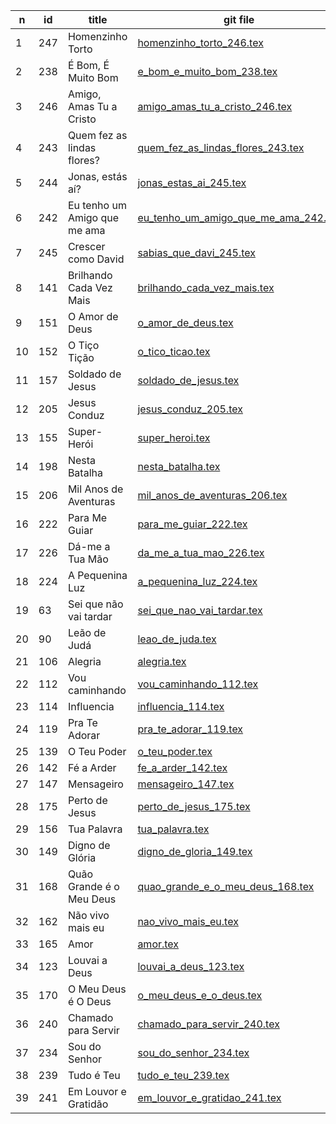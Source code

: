 n | id    | title | git file | site link | 
--|-------|-------|----------|-----------| 
1 | 247    |  Homenzinho Torto    | [ homenzinho_torto_246.tex ](https://github.com/psalterio/repository/blob/master/songs/pt/homenzinho_torto_246.tex) |  http://www.psalterio.net/247 |  
2 | 238    |  É Bom, É Muito Bom    | [ e_bom_e_muito_bom_238.tex ](https://github.com/psalterio/repository/blob/master/songs/pt/e_bom_e_muito_bom_238.tex) |  http://www.psalterio.net/238 |  
3 | 246    |  Amigo, Amas Tu a Cristo    | [ amigo_amas_tu_a_cristo_246.tex ](https://github.com/psalterio/repository/blob/master/songs/pt/amigo_amas_tu_a_cristo_246.tex) |  http://www.psalterio.net/246 |  
4 | 243    |  Quem fez as lindas flores?    | [ quem_fez_as_lindas_flores_243.tex ](https://github.com/psalterio/repository/blob/master/songs/pt/quem_fez_as_lindas_flores_243.tex) |  http://www.psalterio.net/243 |  
5 | 244    |  Jonas, estás aí?    | [ jonas_estas_ai_245.tex ](https://github.com/psalterio/repository/blob/master/songs/pt/jonas_estas_ai_245.tex) |  http://www.psalterio.net/244 |  
6 | 242    |  Eu tenho um Amigo que me ama    | [ eu_tenho_um_amigo_que_me_ama_242.tex ](https://github.com/psalterio/repository/blob/master/songs/pt/eu_tenho_um_amigo_que_me_ama_242.tex) |  http://www.psalterio.net/242 |  
7 | 245    |  Crescer como David    | [ sabias_que_davi_245.tex ](https://github.com/psalterio/repository/blob/master/songs/pt/sabias_que_davi_245.tex) |  http://www.psalterio.net/245 |  
8 | 141    |  Brilhando Cada Vez Mais    | [ brilhando_cada_vez_mais.tex ](https://github.com/psalterio/repository/blob/master/songs/pt/brilhando_cada_vez_mais.tex) |  http://www.psalterio.net/141 |  
9 | 151    |  O Amor de Deus    | [ o_amor_de_deus.tex ](https://github.com/psalterio/repository/blob/master/songs/pt/o_amor_de_deus.tex) |  http://www.psalterio.net/151 |  
10 | 152    |  O Tiço Tição    | [ o_tico_ticao.tex ](https://github.com/psalterio/repository/blob/master/songs/pt/o_tico_ticao.tex) |  http://www.psalterio.net/152 |  
11 | 157    |  Soldado de Jesus    | [ soldado_de_jesus.tex ](https://github.com/psalterio/repository/blob/master/songs/pt/soldado_de_jesus.tex) |  http://www.psalterio.net/157 |  
12 | 205    |  Jesus Conduz    | [ jesus_conduz_205.tex ](https://github.com/psalterio/repository/blob/master/songs/pt/jesus_conduz_205.tex) |  http://www.psalterio.net/205 |  
13 | 155    |  Super-Herói    | [ super_heroi.tex ](https://github.com/psalterio/repository/blob/master/songs/pt/super_heroi.tex) |  http://www.psalterio.net/155 |  
14 | 198    |  Nesta Batalha    | [ nesta_batalha.tex ](https://github.com/psalterio/repository/blob/master/songs/pt/nesta_batalha.tex) |  http://www.psalterio.net/198 |  
15 | 206    |  Mil Anos de Aventuras    | [ mil_anos_de_aventuras_206.tex ](https://github.com/psalterio/repository/blob/master/songs/pt/mil_anos_de_aventuras_206.tex) |  http://www.psalterio.net/206 |  
16 | 222    |  Para Me Guiar    | [ para_me_guiar_222.tex ](https://github.com/psalterio/repository/blob/master/songs/pt/para_me_guiar_222.tex) |  http://www.psalterio.net/222 |  
17 | 226    |  Dá-me a Tua Mão    | [ da_me_a_tua_mao_226.tex ](https://github.com/psalterio/repository/blob/master/songs/pt/da_me_a_tua_mao_226.tex) |  http://www.psalterio.net/226 |  
18 | 224    |  A Pequenina Luz    | [ a_pequenina_luz_224.tex ](https://github.com/psalterio/repository/blob/master/songs/pt/a_pequenina_luz_224.tex) |  http://www.psalterio.net/224 |  
19 | 63    |  Sei que não vai tardar    | [ sei_que_nao_vai_tardar.tex ](https://github.com/psalterio/repository/blob/master/songs/pt/sei_que_nao_vai_tardar.tex) |  http://www.psalterio.net/63 |  
20 | 90    |  Leão de Judá    | [ leao_de_juda.tex ](https://github.com/psalterio/repository/blob/master/songs/pt/leao_de_juda.tex) |  http://www.psalterio.net/90 |  
21 | 106    |  Alegria    | [ alegria.tex ](https://github.com/psalterio/repository/blob/master/songs/pt/alegria.tex) |  http://www.psalterio.net/106 |  
22 | 112    |  Vou caminhando    | [ vou_caminhando_112.tex ](https://github.com/psalterio/repository/blob/master/songs/pt/vou_caminhando_112.tex) |  http://www.psalterio.net/112 |  
23 | 114    |  Influencia    | [ influencia_114.tex ](https://github.com/psalterio/repository/blob/master/songs/pt/influencia_114.tex) |  http://www.psalterio.net/114 |  
24 | 119    |  Pra Te Adorar    | [ pra_te_adorar_119.tex ](https://github.com/psalterio/repository/blob/master/songs/pt/pra_te_adorar_119.tex) |  http://www.psalterio.net/119 |  
25 | 139    |  O Teu Poder    | [ o_teu_poder.tex ](https://github.com/psalterio/repository/blob/master/songs/pt/o_teu_poder.tex) |  http://www.psalterio.net/139 |  
26 | 142    |  Fé a Arder    | [ fe_a_arder_142.tex ](https://github.com/psalterio/repository/blob/master/songs/pt/fe_a_arder_142.tex) |  http://www.psalterio.net/142 |  
27 | 147    |  Mensageiro    | [ mensageiro_147.tex ](https://github.com/psalterio/repository/blob/master/songs/pt/mensageiro_147.tex) |  http://www.psalterio.net/147 |  
28 | 175    |  Perto de Jesus    | [ perto_de_jesus_175.tex ](https://github.com/psalterio/repository/blob/master/songs/pt/perto_de_jesus_175.tex) |  http://www.psalterio.net/175 |  
29 | 156    |  Tua Palavra    | [ tua_palavra.tex ](https://github.com/psalterio/repository/blob/master/songs/pt/tua_palavra.tex) |  http://www.psalterio.net/156 |  
30 | 149    |  Digno de Glória    | [ digno_de_gloria_149.tex ](https://github.com/psalterio/repository/blob/master/songs/pt/digno_de_gloria_149.tex) |  http://www.psalterio.net/149 |  
31 | 168    |  Quão Grande é o Meu Deus    | [ quao_grande_e_o_meu_deus_168.tex ](https://github.com/psalterio/repository/blob/master/songs/pt/quao_grande_e_o_meu_deus_168.tex) |  http://www.psalterio.net/168 |  
32 | 162    |  Não vivo mais eu    | [ nao_vivo_mais_eu.tex ](https://github.com/psalterio/repository/blob/master/songs/pt/nao_vivo_mais_eu.tex) |  http://www.psalterio.net/162 |  
33 | 165    |  Amor    | [ amor.tex ](https://github.com/psalterio/repository/blob/master/songs/pt/amor.tex) |  http://www.psalterio.net/165 |  
34 | 123    |  Louvai a Deus    | [ louvai_a_deus_123.tex ](https://github.com/psalterio/repository/blob/master/songs/pt/louvai_a_deus_123.tex) |  http://www.psalterio.net/123 |  
35 | 170    |  O Meu Deus é O Deus    | [ o_meu_deus_e_o_deus.tex ](https://github.com/psalterio/repository/blob/master/songs/pt/o_meu_deus_e_o_deus.tex) |  http://www.psalterio.net/170 |  
36 | 240    |  Chamado para Servir    | [ chamado_para_servir_240.tex ](https://github.com/psalterio/repository/blob/master/songs/pt/chamado_para_servir_240.tex) |  http://www.psalterio.net/240 |  
37 | 234    |  Sou do Senhor    | [ sou_do_senhor_234.tex ](https://github.com/psalterio/repository/blob/master/songs/pt/sou_do_senhor_234.tex) |  http://www.psalterio.net/234 |  
38 | 239    |  Tudo é Teu    | [ tudo_e_teu_239.tex ](https://github.com/psalterio/repository/blob/master/songs/pt/tudo_e_teu_239.tex) |  http://www.psalterio.net/239 |  
39 | 241    |  Em Louvor e Gratidão    | [ em_louvor_e_gratidao_241.tex ](https://github.com/psalterio/repository/blob/master/songs/pt/em_louvor_e_gratidao_241.tex) |  http://www.psalterio.net/241 |  
